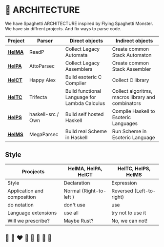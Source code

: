 # 📐 ARCHITECTURE

We have Spaghetti ARCHITECTURE inspired by Flying Spaghetti Monster.
We have six diffrent projects. And fix ways to parse code.

| Project | Parser | Direct objects | Indirect objects|
| ---     | ---    | --- | --- |
| **[HelMA](http://helvm.org/helma)** | ReadP             | Collect Legacy Automata | Create common Stack Automaton |
| **[HelPA](http://helvm.org/helpa)** | AttoParsec        | Collect Legacy Assemblers | Create common Stack Assembler |
| **[HelCT](http://helvm.org/helct)** | Happy Alex        | Build esoteric C Compiler  | Collect C library |
| **[HelTC](http://helvm.org/heltc)** | Trifecta          | Build functional Language for Lambda Calculus | Collect algoritms, macros library and combinators |
| **[HelPS](http://helvm.org/helps)** | haskell-src / Own | Build self hosted Haskell | Compile Haskell to Esoteric Languages |
| **[HelMS](http://helvm.org/helms)** | MegaParsec        | Build real Scheme in Haskell | Run Scheme in Esoteric Language |

## Style

| Procjects | HelMA, HelPA, HelCT | HelTC, HelPS, HelMS |
| --- | --- | --- |
| Style | Declaration | Expression |
| Application and composition | Normal (Right-to-left ) | Reversed (Left-to-right)|
| do notation | don't use | use |
| Language extensions | use all | try not to use it |
| Will we prescribe? | Maybe Rust? |No, we can not! |

## 🦄 🌈 ❤️ 💛 💚 💙 🤍 🖤
